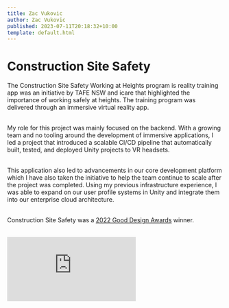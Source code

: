 ```yaml
---
title: Zac Vukovic
author: Zac Vukovic
published: 2023-07-11T20:18:32+10:00
template: default.html
---
```


# Construction Site Safety

The Construction Site Safety Working at Heights program is reality training app was an initiative by TAFE NSW and icare that highlighted the importance of working safely at heights. The training program was delivered through an immersive virtual reality app.<br /><br />

My role for this project was mainly focused on the backend. With a growing team and no tooling around the development of immersive applications, I led a project that introduced a scalable CI/CD pipeline that automatically built, tested, and deployed Unity projects to VR headsets.<br /><br />

This application also led to advancements in our core development platform which I have also taken the initiative to help the team continue to scale after the project was completed. Using my previous infrastructure experience, I was able to expand on our user profile systems in Unity and integrate them into our enterprise cloud architecture.<br ><br >

Construction Site Safety was a [2022 Good Design Awards](https://good-design.org/projects/tafe-nsw-icare-construction-site-safety-working-heights-program/) winner.<br /><br />

<div class="iframe-container">
    <iframe class="responsive-iframe" src="https://www.youtube.com/embed/DLo8CAm8w1E?start=126" title="YouTube video player" frameborder="0" allow="accelerometer; autoplay; clipboard-write; encrypted-media; gyroscope; picture-in-picture; web-share" allowfullscreen></iframe>
</div>
